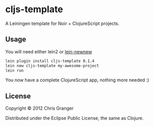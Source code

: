 # cljs-template

A Leiningen template for Noir + ClojureScript projects.

## Usage

You will need either lein2 or [lein-newnew](https://github.com/Raynes/lein-newnew)

```bash
lein plugin install cljs-template 0.1.4
lein new cljs-template my-awesome-project
lein run
```

You now have a complete ClojureScript app, nothing more needed :)

## License

Copyright © 2012 Chris Granger

Distributed under the Eclipse Public License, the same as Clojure.
